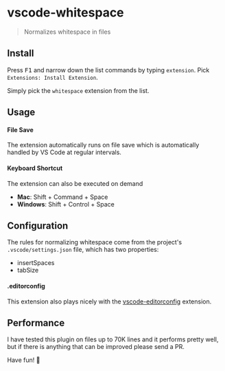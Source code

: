 # vscode-whitespace

> Normalizes whitespace in files


## Install

Press <kbd>F1</kbd> and narrow down the list commands by typing `extension`. Pick `Extensions: Install Extension`.

Simply pick the `whitespace` extension from the list.


## Usage

#### File Save

The extension automatically runs on file save which is automatically handled by VS Code
at regular intervals.

#### Keyboard Shortcut

The extension can also be executed on demand 

- **Mac**: Shift + Command + Space
- **Windows**: Shift + Control + Space


## Configuration

The rules for normalizing whitespace come from the project's `.vscode/settings.json` file,
which has two properties:

- insertSpaces
- tabSize

#### .editorconfig

This extension also plays nicely with the [vscode-editorconfig](https://github.com/Microsoft/vscode-editorconfig)
extension.


## Performance

I have tested this plugin on files up to 70K lines and it performs pretty well, but
if there is anything that can be improved please send a PR.


Have fun! :beers:

